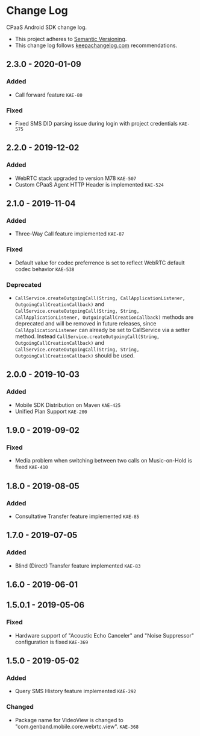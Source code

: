 # Change Log

CPaaS Android SDK change log.

- This project adheres to [Semantic Versioning](http://semver.org/).
- This change log follows [keepachangelog.com](http://keepachangelog.com/) recommendations.

## 2.3.0 - 2020-01-09

### Added
- Call forward feature `KAE-80`

### Fixed
- Fixed SMS DID parsing issue during login with project credentials  `KAE-575`


## 2.2.0 - 2019-12-02

### Added
- WebRTC stack upgraded to version M78 `KAE-507`
- Custom CPaaS Agent HTTP Header is implemented `KAE-524`


## 2.1.0 - 2019-11-04

### Added
- Three-Way Call feature implemented `KAE-87`

### Fixed
- Default value for codec preferrence is set to reflect WebRTC default codec behavior `KAE-538`

### Deprecated
- `CallService.createOutgoingCall(String, CallApplicationListener, OutgoingCallCreationCallback)` and `CallService.createOutgoingCall(String, String, CallApplicationListener, OutgoingCallCreationCallback)` methods are deprecated and will be removed in future releases, since `CallApplicationListener` can already be set to CallService via a setter method. Instead `CallService.createOutgoingCall(String, OutgoingCallCreationCallback)` and `CallService.createOutgoingCall(String, String, OutgoingCallCreationCallback)` should be used.


## 2.0.0 - 2019-10-03

### Added
- Mobile SDK Distribution on Maven `KAE-425`
- Unified Plan Support `KAE-200`


## 1.9.0 - 2019-09-02

### Fixed
- Media problem when switching between two calls on Music-on-Hold is fixed `KAE-410`


## 1.8.0 - 2019-08-05

### Added
- Consultative Transfer feature implemented `KAE-85`


## 1.7.0 - 2019-07-05

### Added
- Blind (Direct) Transfer feature implemented `KAE-83`


## 1.6.0 - 2019-06-01


## 1.5.0.1 - 2019-05-06

### Fixed
- Hardware support of "Acoustic Echo Canceler" and "Noise Suppressor" configuration is fixed `KAE-369`


## 1.5.0 - 2019-05-02

### Added
- Query SMS History feature implemented `KAE-292`

### Changed
- Package name for VideoView is changed to "com.genband.mobile.core.webrtc.view". `KAE-368`
